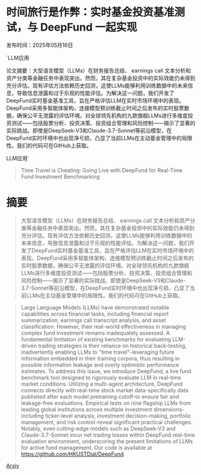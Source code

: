 # 时间旅行是作弊：实时基金投资基准测试，与 DeepFund 一起实现

发布时间：2025年05月16日

`LLM应用

论文摘要：大型语言模型（LLMs）在财务报告总结、 earnings call 文本分析和资产分类等金融任务中表现突出。然而，其在复杂基金投资中的实际效能仍未得到充分评估。现有评估方法依赖历史回测，这使LLMs能够利用训练数据中的未来信息，导致信息泄露和过于乐观的性能评估。为解决这一问题，我们开发了DeepFund实时基金基准工具，旨在严格评估LLM在实时市场环境中的表现。DeepFund采用多智能体架构，连接模型预训练截止时间之后发布的实时股票数据，确保公平无泄露的评估环境。对全球领先机构的九款旗舰LLMs进行多维度投资测试——包括股票分析、投资决策、投资组合管理和风险控制——揭示了显著的实际挑战。即使是DeepSeek-V3和Claude-3.7-Sonnet等前沿模型，在DeepFund实时环境中也出现净亏损，凸显了当前LLMs在主动基金管理中的局限性。我们的代码可在GitHub上获取。

LLM应用`

> Time Travel is Cheating: Going Live with DeepFund for Real-Time Fund Investment Benchmarking

# 摘要

> 大型语言模型（LLMs）在财务报告总结、 earnings call 文本分析和资产分类等金融任务中表现突出。然而，其在复杂基金投资中的实际效能仍未得到充分评估。现有评估方法依赖历史回测，这使LLMs能够利用训练数据中的未来信息，导致信息泄露和过于乐观的性能评估。为解决这一问题，我们开发了DeepFund实时基金基准工具，旨在严格评估LLM在实时市场环境中的表现。DeepFund采用多智能体架构，连接模型预训练截止时间之后发布的实时股票数据，确保公平无泄露的评估环境。对全球领先机构的九款旗舰LLMs进行多维度投资测试——包括股票分析、投资决策、投资组合管理和风险控制——揭示了显著的实际挑战。即使是DeepSeek-V3和Claude-3.7-Sonnet等前沿模型，在DeepFund实时环境中也出现净亏损，凸显了当前LLMs在主动基金管理中的局限性。我们的代码可在GitHub上获取。

> Large Language Models (LLMs) have demonstrated notable capabilities across financial tasks, including financial report summarization, earnings call transcript analysis, and asset classification. However, their real-world effectiveness in managing complex fund investment remains inadequately assessed. A fundamental limitation of existing benchmarks for evaluating LLM-driven trading strategies is their reliance on historical back-testing, inadvertently enabling LLMs to "time travel"-leveraging future information embedded in their training corpora, thus resulting in possible information leakage and overly optimistic performance estimates. To address this issue, we introduce DeepFund, a live fund benchmark tool designed to rigorously evaluate LLM in real-time market conditions. Utilizing a multi-agent architecture, DeepFund connects directly with real-time stock market data-specifically data published after each model pretraining cutoff-to ensure fair and leakage-free evaluations. Empirical tests on nine flagship LLMs from leading global institutions across multiple investment dimensions-including ticker-level analysis, investment decision-making, portfolio management, and risk control-reveal significant practical challenges. Notably, even cutting-edge models such as DeepSeek-V3 and Claude-3.7-Sonnet incur net trading losses within DeepFund real-time evaluation environment, underscoring the present limitations of LLMs for active fund management. Our code is available at https://github.com/HKUSTDial/DeepFund.

[Arxiv](https://arxiv.org/abs/2505.11065)